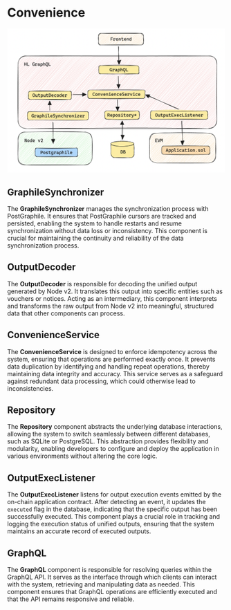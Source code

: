 # Convenience

![Convenience Layer](convenience-diagram-002.png)

## **GraphileSynchronizer**
The **GraphileSynchronizer** manages the synchronization process with PostGraphile. It ensures that PostGraphile cursors are tracked and persisted, enabling the system to handle restarts and resume synchronization without data loss or inconsistency. This component is crucial for maintaining the continuity and reliability of the data synchronization process.

## **OutputDecoder**
The **OutputDecoder** is responsible for decoding the unified output generated by Node v2. It translates this output into specific entities such as vouchers or notices. Acting as an intermediary, this component interprets and transforms the raw output from Node v2 into meaningful, structured data that other components can process.

## **ConvenienceService**
The **ConvenienceService** is designed to enforce idempotency across the system, ensuring that operations are performed exactly once. It prevents data duplication by identifying and handling repeat operations, thereby maintaining data integrity and accuracy. This service serves as a safeguard against redundant data processing, which could otherwise lead to inconsistencies.

## **Repository**
The **Repository** component abstracts the underlying database interactions, allowing the system to switch seamlessly between different databases, such as SQLite or PostgreSQL. This abstraction provides flexibility and modularity, enabling developers to configure and deploy the application in various environments without altering the core logic.

## **OutputExecListener**
The **OutputExecListener** listens for output execution events emitted by the on-chain application contract. After detecting an event, it updates the `executed` flag in the database, indicating that the specific output has been successfully executed. This component plays a crucial role in tracking and logging the execution status of unified outputs, ensuring that the system maintains an accurate record of executed outputs.

## **GraphQL**
The **GraphQL** component is responsible for resolving queries within the GraphQL API. It serves as the interface through which clients can interact with the system, retrieving and manipulating data as needed. This component ensures that GraphQL operations are efficiently executed and that the API remains responsive and reliable.

